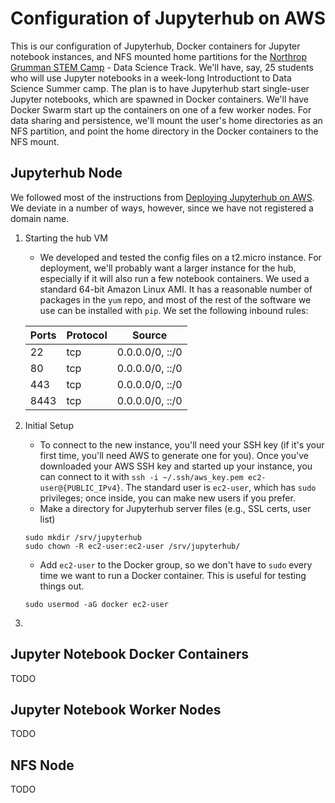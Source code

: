 # Configuration of Jupyterhub on AWS
This is our configuration of Jupyterhub, Docker containers for Jupyter notebook instances, and NFS mounted home partitions for the [Northrop Grumman STEM Camp](https://conferencereg.colostate.edu/Registration/Welcome.aspx?e=EB64C01EC8135319E6CDA22A5B404146) - Data Science Track.
We'll have, say, 25 students who will use Jupyter notebooks in a week-long Introductiont to Data Science Summer camp.
The plan is to have Jupyterhub start single-user Jupyter notebooks, which are spawned in Docker containers.
We'll have Docker Swarm start up the containers on one of a few worker nodes.
For data sharing and persistence, we'll mount the user's home directories as an NFS partition, and point the home directory in the Docker containers to the NFS mount.

## Jupyterhub Node
We followed most of the instructions from [Deploying Jupyterhub on AWS](https://github.com/jupyterhub/jupyterhub/wiki/Deploying-JupyterHub-on-AWS).
We deviate in a number of ways, however, since we have not registered a domain name.

1. Starting the hub VM
   * We developed and tested the config files on a t2.micro instance.
     For deployment, we'll probably want a larger instance for the hub, especially if it will also run a few notebook containers.
     We used a standard 64-bit Amazon Linux AMI.
     It has a reasonable number of packages in the `yum` repo, and most of the rest of the software we use can be installed with `pip`.
     We set the following inbound rules:

    |Ports |	Protocol	| Source |	
    |------|----------|--------|
    |22	| tcp	| 0.0.0.0/0, ::/0 |	
    |80	| tcp	| 0.0.0.0/0, ::/0 |	
    |443	| tcp	| 0.0.0.0/0, ::/0 |	
    |8443	| tcp	| 0.0.0.0/0, ::/0 |	

2. Initial Setup 
   * To connect to the new instance, you'll need your SSH key (if it's your first time, you'll need AWS to generate one for you).
   Once you've downloaded your AWS SSH key and started up your instance, you can connect to it with `ssh -i ~/.ssh/aws_key.pem ec2-user@{PUBLIC_IPv4}`.
   The standard user is `ec2-user`, which has `sudo` privileges; once inside, you can make new users if you prefer.
   * Make a directory for Jupyterhub server files (e.g., SSL certs, user list)
    ```
    sudo mkdir /srv/jupyterhub
    sudo chown -R ec2-user:ec2-user /srv/jupyterhub/
    ```
   * Add `ec2-user` to the Docker group, so we don't have to `sudo` every time we want to run a Docker container.
    This is useful for testing things out.
    ```
    sudo usermod -aG docker ec2-user
    ```

3. 


## Jupyter Notebook Docker Containers
TODO

## Jupyter Notebook Worker Nodes
TODO

## NFS Node
TODO
